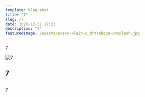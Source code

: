```yaml
---
template: blog-post
title: "7"
slug: /7
date: 2020-12-31 17:21
description: "7"
featuredImage: /assets/avery-klein-c_drtsnboqa-unsplash.jpg
---
```

7

![7](/assets/royal-mail-unsplash.jpg "7")

## 7

![]()

7